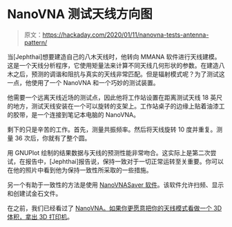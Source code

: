 # NanoVNA 测试天线方向图

> 原文：<https://hackaday.com/2020/01/11/nanovna-tests-antenna-pattern/>

当[Jephthai]想要建造自己的八木天线时，他转向 MMANA 软件进行天线建模。这是一个天线分析程序，它使用矩量法来计算不同天线几何形状的参数。在建造八木之后，预测的调谐和阻抗与真实的天线非常匹配。但是辐射模式呢？为了测试这一点，他使用了一个 NanoVNA 和一个巧妙的测试装置。

他需要一个远离天线近场的测试点，因此他将工作站设置在距离测试天线 18 英尺的地方，测试天线安装在一个可以旋转的支架上。工作站桌子的边缘上贴着油漆工的胶带，是一个连接到笔记本电脑的 NanoVNA。

剩下的只是辛苦的工作。首先，测量共振频率。然后将天线旋转 10 度并重复。测量 36 次后，你就有了整个圆。

用 GNUPlot 绘制的结果数据与天线的预测性能非常吻合。这实际上是第二次尝试，在报告中，[Jephthai]报告说，保持一致对于一切正常运转至关重要。你可以在他的照片中看到他为保持一致性所采取的一些措施。

另一个有助于一致性的方法是使用 [NanoVNASaver 软件](https://github.com/mihtjel/nanovna-saver)。该软件允许扫频、显示和创建试金石文件。

在之前，我们已经看过了 [NanoVNA。如果你更愿意把你的天线模式看做一个 3D 体积，](https://hackaday.com/2019/08/11/nanovna-is-a-50-vector-network-analyzer/)[拿出 3D 打印机](https://hackaday.com/2017/06/11/3d-printed-radiation-patterns/)。